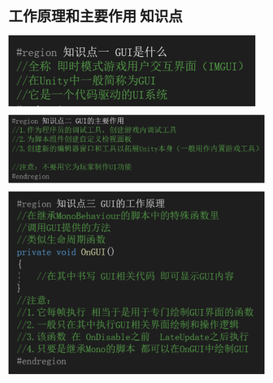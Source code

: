 # 工作原理和主要作用 知识点

![a8b1c2389ca82b99f0f07847aeaa562b.png](image/a8b1c2389ca82b99f0f07847aeaa562b.png)

![35b640baf317fa19a99c40d728fbd8f8.png](image/35b640baf317fa19a99c40d728fbd8f8.png)

![1b47e11e6ffe995dd9f0fc34c30dd8e6.png](image/1b47e11e6ffe995dd9f0fc34c30dd8e6.png)
